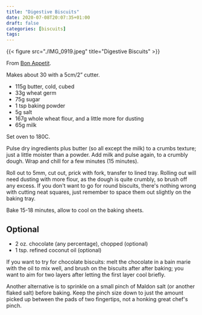 ```yaml
---
title: "Digestive Biscuits"
date: 2020-07-08T20:07:35+01:00
draft: false
categories: [biscuits]
tags: 
---
```

{{< figure src="./IMG_0919.jpeg" title="Digestive Biscuits" >}}


From [Bon Appetit](https://www.bonappetit.com/recipe/digestive-cookies).

Makes about 30 with a 5cm/2” cutter.

- 115g butter, cold, cubed
- 33g wheat germ
- 75g sugar
- 1 tsp baking powder
- 5g salt
- 167g whole wheat flour, and a little more for dusting
- 65g milk

Set oven to 180C.

Pulse dry ingredients  plus butter (so all except the milk) to a crumbs texture; just a little moister than a powder. Add milk and pulse again, to a crumbly dough. Wrap and chill for a few minutes (15 minutes).

Roll out to 5mm, cut out, prick with fork, transfer to lined tray. Rolling out will need dusting with more flour, as the dough is quite crumbly, so brush off any excess. If you don't want to go for round biscuits, there's nothing wrong with cutting neat squares, just remember to space them out slightly on the baking tray.

Bake 15-18 minutes, allow to cool on the baking sheets.

## Optional
- 2 oz. chocolate (any percentage), chopped (optional)
- 1 tsp. refined coconut oil (optional)

If you want to try for chocolate biscuits: melt the chocolate in a bain marie with the oil to mix well, and brush on the biscuits after after baking; you want to aim for two layers after letting the first layer cool briefly. 

Another alternative is to sprinkle on a small pinch of Maldon salt (or another flaked salt) before baking. Keep the pinch size down to just the amount picked up between the pads of two fingertips, not a honking great chef's pinch.
